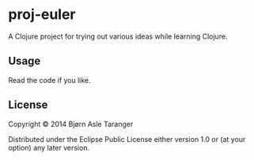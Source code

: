 # proj-euler

A Clojure project for trying out various ideas while learning Clojure.

## Usage

Read the code if you like.

## License

Copyright © 2014 Bjørn Asle Taranger

Distributed under the Eclipse Public License either version 1.0 or (at
your option) any later version.
